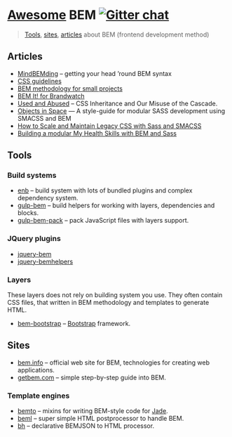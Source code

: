 # [Awesome](https://github.com/jnv/lists) BEM [![Gitter chat](http://img.shields.io/badge/gitter-bem--talk-brightgreen.svg?style=flat)](https://gitter.im/bem/talk)

> [Tools](#tools), [sites](#sites), [articles](#articles) about BEM (frontend development method)

## Articles

 * [MindBEMding](http://csswizardry.com/2013/01/mindbemding-getting-your-head-round-bem-syntax/) – getting your head ’round BEM syntax
 * [CSS guidelines](http://cssguidelin.es/#bem-like-naming)
 * [BEM methodology for small projects](http://www.smashingmagazine.com/2014/07/17/bem-methodology-for-small-projects/)
 * [BEM It! for Brandwatch](http://www.slideshare.net/MaxShirshin/bem-it-for-brandwatch)
 * [Used and Abused](http://www.phase2technology.com/blog/used-and-abused-css-inheritance-and-our-misuse-of-the-cascade/) – CSS Inheritance and Our Misuse of the Cascade.
 * [Objects in Space](https://medium.com/objects-in-space/objects-in-space-f6f404727) — A style-guide for modular SASS development using SMACSS and BEM
 * [How to Scale and Maintain Legacy CSS with Sass and SMACSS](http://webuild.envato.com/blog/how-to-scale-and-maintain-legacy-css-with-sass-and-smacss/)
 * [Building a modular My Health Skills with BEM and Sass](http://www.bluegg.co.uk/building-my-health-skills-part-3/)

## Tools

### Build systems

 * [enb](https://github.com/enb-make/enb) – build system with lots of bundled plugins and complex dependency system.
 * [gulp-bem](https://github.com/floatdrop/gulp-bem) – build helpers for working with layers, dependencies and blocks.
 * [gulp-bem-pack](https://github.com/floatdrop/gulp-bem-pack) – pack JavaScript files with layers support.

### JQuery plugins

 * [jquery-bem](https://github.com/hoho/jquery-bem)
 * [jquery-bemhelpers](https://github.com/ingdir/jquery-bemhelpers)

### Layers
These layers does not rely on building system you use. They often contain CSS files, that written in BEM methodology and templates to generate HTML.

 * [bem-bootstrap](https://github.com/matmuchrapna/bem-bootstrap) – [Bootstrap](http://getbootstrap.com/) framework.

## Sites

 * [bem.info](http://bem.info/) – official web site for BEM, technologies for creating web applications.
 * [getbem.com](http://getbem.com/) – simple step-by-step guide into BEM.

### Template engines

 * [bemto](https://github.com/kizu/bemto) – mixins for writing BEM-style code for [Jade](http://jade-lang.com/).
 * [beml](https://github.com/zenwalker/node-beml) – super simple HTML postprocessor to handle BEM.
 * [bh](https://github.com/enb-make/bh) – declarative BEMJSON to HTML processor.
